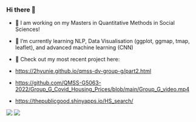 ### Hi there 👋

- 🔭 I am working on my Masters in Quantitative Methods in Social Sciences!
- 🌱 I’m currently learning NLP, Data Visualisation (ggplot, ggmap, tmap, leaflet), and advanced machine learning (CNN)


- :tulip: Check out my most recent project here:
- https://2hyunie.github.io/qmss-dv-group-g/part2.html
- https://github.com/QMSS-G5063-2022/Group_G_Covid_Housing_Prices/blob/main/Group_G_video.mp4
- https://thepublicgood.shinyapps.io/HS_search/


![](https://img.shields.io/badge/<code>-<Python>-informational?style=flat&?logo=#3776AB&logoColor=white&color=2bbc8a)
![](https://img.shields.io/badge/<code>-<R>-informational?style=flat&logo=<python>&logoColor=white&color=2bbc8a)
